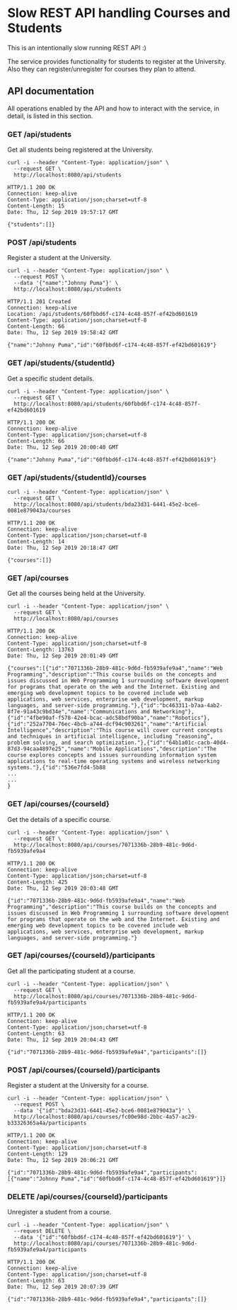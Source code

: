 # Slow REST API handling Courses and Students
This is an intentionally slow running REST API :)

The service provides functionality for students to register at the University. Also they can register/unregister for courses they plan to attend.
## API documentation
All operations enabled by the API and how to interact with the service, in detail, is listed in this section. 
### GET /api/students
Get all students being registered at the University.
```
curl -i --header "Content-Type: application/json" \
  --request GET \
  http://localhost:8080/api/students
``` 
``` 
HTTP/1.1 200 OK
Connection: keep-alive
Content-Type: application/json;charset=utf-8
Content-Length: 15
Date: Thu, 12 Sep 2019 19:57:17 GMT

{"students":[]}
```
### POST /api/students
Register a student at the University.
```    
curl -i --header "Content-Type: application/json" \
  --request POST \
  --data '{"name":"Johnny Puma"}' \
  http://localhost:8080/api/students
```
```
HTTP/1.1 201 Created
Connection: keep-alive
Location: /api/students/60fbbd6f-c174-4c48-857f-ef42bd601619
Content-Type: application/json;charset=utf-8
Content-Length: 66
Date: Thu, 12 Sep 2019 19:58:42 GMT

{"name":"Johnny Puma","id":"60fbbd6f-c174-4c48-857f-ef42bd601619"}
```
### GET /api/students/{studentId}
Get a specific student details.
```       
curl -i --header "Content-Type: application/json" \
  --request GET \
  http://localhost:8080/api/students/60fbbd6f-c174-4c48-857f-ef42bd601619
```
``` 
HTTP/1.1 200 OK
Connection: keep-alive
Content-Type: application/json;charset=utf-8
Content-Length: 66
Date: Thu, 12 Sep 2019 20:00:40 GMT

{"name":"Johnny Puma","id":"60fbbd6f-c174-4c48-857f-ef42bd601619"}
```       
### GET /api/students/{studentId}/courses
```  
curl -i --header "Content-Type: application/json" \
  --request GET \
  http://localhost:8080/api/students/bda23d31-6441-45e2-bce6-0081e879043a/courses
```                  
```                  
HTTP/1.1 200 OK
Connection: keep-alive
Content-Type: application/json;charset=utf-8
Content-Length: 14
Date: Thu, 12 Sep 2019 20:18:47 GMT

{"courses":[]}
```                  
### GET /api/courses
Get all the courses being held at the University.
```  
curl -i --header "Content-Type: application/json" \
  --request GET \
  http://localhost:8080/api/courses
```
```   
HTTP/1.1 200 OK
Connection: keep-alive
Content-Type: application/json;charset=utf-8
Content-Length: 13763
Date: Thu, 12 Sep 2019 20:01:49 GMT

{"courses":[{"id":"7071336b-28b9-481c-9d6d-fb5939afe9a4","name":"Web Programming","description":"This course builds on the concepts and issues discussed in Web Programming 1 surrounding software development for programs that operate on the web and the Internet. Existing and emerging web development topics to be covered include web applications, web services, enterprise web development, markup languages, and server-side programming."},{"id":"bc463311-b7aa-4ab2-8f7e-91a43c9bd34e","name":"Communications and Networking"},{"id":"4fbe90af-f578-42e4-bcac-adc58bdf90ba","name":"Robotics"},{"id":"252a7704-76ec-4bcb-a744-dcf94c903261","name":"Artificial Intelligence","description":"This course will cover current concepts and techniques in artificial intelligence, including “reasoning”, problem solving, and search optimization."},{"id":"64b1a01c-cacb-40d4-87d3-94caa4897e25","name":"Mobile Applications","description":"The course explores concepts and issues surrounding information system applications to real-time operating systems and wireless networking systems."},{"id":"536e7fd4-5b88
...
...
}
```
### GET /api/courses/{courseId}
Get the details of a specific course.
``` 
curl -i --header "Content-Type: application/json" \
  --request GET \
  http://localhost:8080/api/courses/7071336b-28b9-481c-9d6d-fb5939afe9a4
```
``` 
HTTP/1.1 200 OK
Connection: keep-alive
Content-Type: application/json;charset=utf-8
Content-Length: 425
Date: Thu, 12 Sep 2019 20:03:48 GMT

{"id":"7071336b-28b9-481c-9d6d-fb5939afe9a4","name":"Web Programming","description":"This course builds on the concepts and issues discussed in Web Programming 1 surrounding software development for programs that operate on the web and the Internet. Existing and emerging web development topics to be covered include web applications, web services, enterprise web development, markup languages, and server-side programming."}
```
### GET /api/courses/{courseId}/participants
Get all the participating student at a course.
```
curl -i --header "Content-Type: application/json" \
  --request GET \
  http://localhost:8080/api/courses/7071336b-28b9-481c-9d6d-fb5939afe9a4/participants
```
```  
HTTP/1.1 200 OK
Connection: keep-alive
Content-Type: application/json;charset=utf-8
Content-Length: 63
Date: Thu, 12 Sep 2019 20:04:43 GMT

{"id":"7071336b-28b9-481c-9d6d-fb5939afe9a4","participants":[]}
```
### POST /api/courses/{courseId}/participants
Register a student at the University for a course.
```
curl -i --header "Content-Type: application/json" \
  --request POST \
  --data '{"id":"bda23d31-6441-45e2-bce6-0081e879043a"}' \
  http://localhost:8080/api/courses/fc00e98d-2bbc-4a57-ac29-b33326365a4a/participants
```
```
HTTP/1.1 200 OK
Connection: keep-alive
Content-Type: application/json;charset=utf-8
Content-Length: 129
Date: Thu, 12 Sep 2019 20:06:21 GMT

{"id":"7071336b-28b9-481c-9d6d-fb5939afe9a4","participants":[{"name":"Johnny Puma","id":"60fbbd6f-c174-4c48-857f-ef42bd601619"}]}
```
### DELETE /api/courses/{courseId}/participants
Unregister a student from a course.
```
curl -i --header "Content-Type: application/json" \
  --request DELETE \
  --data '{"id":"60fbbd6f-c174-4c48-857f-ef42bd601619"}' \
  http://localhost:8080/api/courses/7071336b-28b9-481c-9d6d-fb5939afe9a4/participants
```
```
HTTP/1.1 200 OK
Connection: keep-alive
Content-Type: application/json;charset=utf-8
Content-Length: 63
Date: Thu, 12 Sep 2019 20:07:39 GMT

{"id":"7071336b-28b9-481c-9d6d-fb5939afe9a4","participants":[]}
```